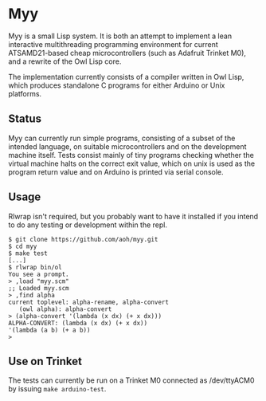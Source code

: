 # Myy 

Myy is a small Lisp system. It is both an attempt to implement a lean
interactive multithreading programming environment for current 
ATSAMD21-based cheap microcontrollers (such as Adafruit Trinket M0),
and a rewrite of the Owl Lisp core. 

The implementation currently consists of a compiler written in Owl Lisp, 
which produces standalone C programs for either Arduino or Unix platforms. 

## Status

Myy can currently run simple programs, consisting of a subset of the 
intended language, on suitable microcontrollers and on the development
machine itself. Tests consist mainly of tiny programs checking whether
the virtual machine halts on the correct exit value, which on unix 
is used as the program return value and on Arduino is printed via serial 
console.

## Usage

Rlwrap isn't required, but you probably want to have it installed if you 
intend to do any testing or development within the repl.

```
$ git clone https://github.com/aoh/myy.git
$ cd myy
$ make test
[...]
$ rlwrap bin/ol
You see a prompt.
> ,load "myy.scm"
;; Loaded myy.scm
> ,find alpha
current toplevel: alpha-rename, alpha-convert
   (owl alpha): alpha-convert
> (alpha-convert '(lambda (x dx) (+ x dx)))
ALPHA-CONVERT: (lambda (x dx) (+ x dx))
'(lambda (a b) (+ a b))
> 
```

## Use on Trinket

The tests can currently be run on a Trinket M0 connected as /dev/ttyACM0 by 
issuing `make arduino-test`.

